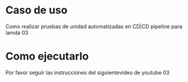 # Caso de uso
Como realizar pruebas de unidad automatizadas en CD|CD pipeline
para lamda 03
# Como ejecutarlo
Por favor seguir las instrucciones del siguientevideo de youtube 03

